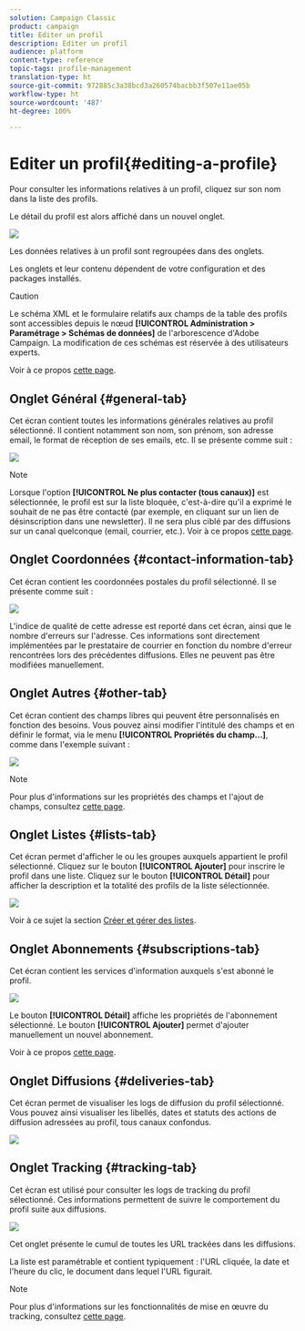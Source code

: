 ```yaml
---
solution: Campaign Classic
product: campaign
title: Editer un profil
description: Editer un profil
audience: platform
content-type: reference
topic-tags: profile-management
translation-type: ht
source-git-commit: 972885c3a38bcd3a260574bacbb3f507e11ae05b
workflow-type: ht
source-wordcount: '487'
ht-degree: 100%

---
```



# Editer un profil{#editing-a-profile}

Pour consulter les informations relatives à un profil, cliquez sur son nom dans la liste des profils.

Le détail du profil est alors affiché dans un nouvel onglet.

![](assets/s_user_recipient_edit.png)

Les données relatives à un profil sont regroupées dans des onglets.

Les onglets et leur contenu dépendent de votre configuration et des packages installés.

>[!CAUTION]
>
>Le schéma XML et le formulaire relatifs aux champs de la table des profils sont accessibles depuis le nœud **[!UICONTROL Administration > Paramétrage > Schémas de données]** de l&#39;arborescence d&#39;Adobe Campaign. La modification de ces schémas est réservée à des utilisateurs experts.
>
>Voir à ce propos [cette page](../../configuration/using/about-schema-edition.md).

## Onglet Général {#general-tab}

Cet écran contient toutes les informations générales relatives au profil sélectionné. Il contient notamment son nom, son prénom, son adresse email, le format de réception de ses emails, etc. Il se présente comme suit :

![](assets/s_ncs_user_profile_general_tab.png)

>[!NOTE]
>
>Lorsque l&#39;option **[!UICONTROL Ne plus contacter (tous canaux)]** est sélectionnée, le profil est sur la liste bloquée, c&#39;est-à-dire qu&#39;il a exprimé le souhait de ne pas être contacté (par exemple, en cliquant sur un lien de désinscription dans une newsletter). Il ne sera plus ciblé par des diffusions sur un canal quelconque (email, courrier, etc.). Voir à ce propos [cette page](../../delivery/using/understanding-quarantine-management.md).

## Onglet Coordonnées {#contact-information-tab}

Cet écran contient les coordonnées postales du profil sélectionné. Il se présente comme suit :

![](assets/s_ncs_user_profile_details_tab.png)

L&#39;indice de qualité de cette adresse est reporté dans cet écran, ainsi que le nombre d&#39;erreurs sur l&#39;adresse. Ces informations sont directement implémentées par le prestataire de courrier en fonction du nombre d&#39;erreur rencontrées lors des précédentes diffusions. Elles ne peuvent pas être modifiées manuellement.

## Onglet Autres {#other-tab}

Cet écran contient des champs libres qui peuvent être personnalisés en fonction des besoins. Vous pouvez ainsi modifier l&#39;intitulé des champs et en définir le format, via le menu **[!UICONTROL Propriétés du champ...]**, comme dans l&#39;exemple suivant :

![](assets/s_ncs_user_profile_others_tab.png)

>[!NOTE]
>
>Pour plus d&#39;informations sur les propriétés des champs et l&#39;ajout de champs, consultez [cette page](../../configuration/using/new-field-wizard.md).

## Onglet Listes {#lists-tab}

Cet écran permet d&#39;afficher le ou les groupes auxquels appartient le profil sélectionné. Cliquez sur le bouton **[!UICONTROL Ajouter]** pour inscrire le profil dans une liste. Cliquez sur le bouton **[!UICONTROL Détail]** pour afficher la description et la totalité des profils de la liste sélectionnée.

![](assets/s_ncs_user_profile_groups_tab_details.png)

Voir à ce sujet la section [Créer et gérer des listes](../../platform/using/creating-and-managing-lists.md).

## Onglet Abonnements {#subscriptions-tab}

Cet écran contient les services d&#39;information auxquels s&#39;est abonné le profil.

![](assets/s_ncs_user_profile_subscript_tab_details.png)

Le bouton **[!UICONTROL Détail]** affiche les propriétés de l&#39;abonnement sélectionné. Le bouton **[!UICONTROL Ajouter]** permet d&#39;ajouter manuellement un nouvel abonnement.

Voir à ce propos [cette page](../../delivery/using/managing-subscriptions.md).

## Onglet Diffusions {#deliveries-tab}

Cet écran permet de visualiser les logs de diffusion du profil sélectionné. Vous pouvez ainsi visualiser les libellés, dates et statuts des actions de diffusion adressées au profil, tous canaux confondus.

![](assets/s_ncs_user_profile_delivery_tab.png)

## Onglet Tracking {#tracking-tab}

Cet écran est utilisé pour consulter les logs de tracking du profil sélectionné. Ces informations permettent de suivre le comportement du profil suite aux diffusions.

![](assets/s_ncs_user_profile_tracking_tab.png)

Cet onglet présente le cumul de toutes les URL trackées dans les diffusions.

La liste est paramétrable et contient typiquement : l&#39;URL cliquée, la date et l&#39;heure du clic, le document dans lequel l&#39;URL figurait.

>[!NOTE]
>
>Pour plus d&#39;informations sur les fonctionnalités de mise en œuvre du tracking, consultez [cette page](../../delivery/using/monitoring-a-delivery.md).

